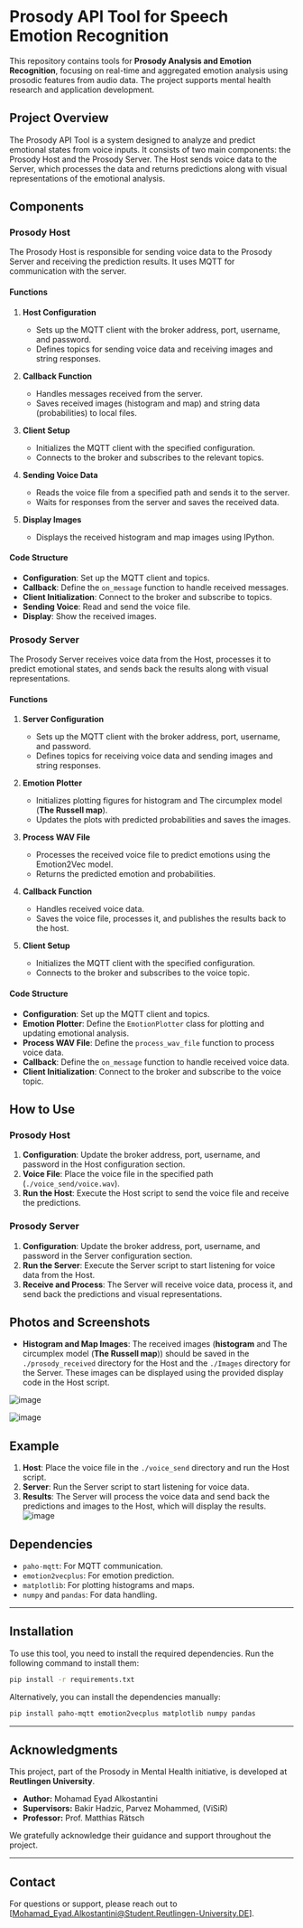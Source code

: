 # Prosody API Tool for Speech Emotion Recognition
This repository contains tools for **Prosody Analysis and Emotion Recognition**, focusing on real-time and aggregated emotion analysis using prosodic features from audio data. The project supports mental health research and application development.

## Project Overview

The Prosody API Tool is a system designed to analyze and predict emotional states from voice inputs. It consists of two main components: the Prosody Host and the Prosody Server. The Host sends voice data to the Server, which processes the data and returns predictions along with visual representations of the emotional analysis.

## Components

### Prosody Host

The Prosody Host is responsible for sending voice data to the Prosody Server and receiving the prediction results. It uses MQTT for communication with the server.

#### Functions

1. **Host Configuration**
   - Sets up the MQTT client with the broker address, port, username, and password.
   - Defines topics for sending voice data and receiving images and string responses.

2. **Callback Function**
   - Handles messages received from the server.
   - Saves received images (histogram and map) and string data (probabilities) to local files.

3. **Client Setup**
   - Initializes the MQTT client with the specified configuration.
   - Connects to the broker and subscribes to the relevant topics.

4. **Sending Voice Data**
   - Reads the voice file from a specified path and sends it to the server.
   - Waits for responses from the server and saves the received data.

5. **Display Images**
   - Displays the received histogram and map images using IPython.

#### Code Structure

- **Configuration**: Set up the MQTT client and topics.
- **Callback**: Define the `on_message` function to handle received messages.
- **Client Initialization**: Connect to the broker and subscribe to topics.
- **Sending Voice**: Read and send the voice file.
- **Display**: Show the received images.

### Prosody Server

The Prosody Server receives voice data from the Host, processes it to predict emotional states, and sends back the results along with visual representations.

#### Functions

1. **Server Configuration**
   - Sets up the MQTT client with the broker address, port, username, and password.
   - Defines topics for receiving voice data and sending images and string responses.

2. **Emotion Plotter**
   - Initializes plotting figures for histogram and The circumplex model (**The Russell map**).
   - Updates the plots with predicted probabilities and saves the images.

3. **Process WAV File**
   - Processes the received voice file to predict emotions using the Emotion2Vec model.
   - Returns the predicted emotion and probabilities.

4. **Callback Function**
   - Handles received voice data.
   - Saves the voice file, processes it, and publishes the results back to the host.

5. **Client Setup**
   - Initializes the MQTT client with the specified configuration.
   - Connects to the broker and subscribes to the voice topic.

#### Code Structure

- **Configuration**: Set up the MQTT client and topics.
- **Emotion Plotter**: Define the `EmotionPlotter` class for plotting and updating emotional analysis.
- **Process WAV File**: Define the `process_wav_file` function to process voice data.
- **Callback**: Define the `on_message` function to handle received voice data.
- **Client Initialization**: Connect to the broker and subscribe to the voice topic.

## How to Use

### Prosody Host

1. **Configuration**: Update the broker address, port, username, and password in the Host configuration section.
2. **Voice File**: Place the voice file in the specified path (`./voice_send/voice.wav`).
3. **Run the Host**: Execute the Host script to send the voice file and receive the predictions.

### Prosody Server

1. **Configuration**: Update the broker address, port, username, and password in the Server configuration section.
2. **Run the Server**: Execute the Server script to start listening for voice data from the Host.
3. **Receive and Process**: The Server will receive voice data, process it, and send back the predictions and visual representations.

## Photos and Screenshots

- **Histogram and Map Images**: The received images (**histogram** and The circumplex model (**The Russell map**)) should be saved in the `./prosody_received` directory for the Host and the `./Images` directory for the Server. These images can be displayed using the provided display code in the Host script.

![image](https://github.com/user-attachments/assets/2c04577b-7716-451f-bfaa-a33477df1bf7)

![image](https://github.com/user-attachments/assets/7ac34e04-dcc3-4cdc-b4c8-3722313bed4d)

## Example

1. **Host**: Place the voice file in the `./voice_send` directory and run the Host script.
2. **Server**: Run the Server script to start listening for voice data.
3. **Results**: The Server will process the voice data and send back the predictions and images to the Host, which will display the results.
![image](https://github.com/user-attachments/assets/96d1944c-0f23-4e6f-801b-d6de6dcb37e9)



## Dependencies

- `paho-mqtt`: For MQTT communication.
- `emotion2vecplus`: For emotion prediction.
- `matplotlib`: For plotting histograms and maps.
- `numpy` and `pandas`: For data handling.
---
## Installation
To use this tool, you need to install the required dependencies. Run the following command to install them:

```bash
pip install -r requirements.txt
```

Alternatively, you can install the dependencies manually:

```bash
pip install paho-mqtt emotion2vecplus matplotlib numpy pandas
```
---
## Acknowledgments

This project, part of the Prosody in Mental Health initiative, is developed at **Reutlingen University**.

- **Author:** Mohamad Eyad Alkostantini   
- **Supervisors:** Bakir Hadzic, Parvez Mohammed, (ViSiR)
- **Professor:** Prof. Matthias Rätsch 

We gratefully acknowledge their guidance and support throughout the project.

---

## Contact
For questions or support, please reach out to [Mohamad_Eyad.Alkostantini@Student.Reutlingen-University.DE].

